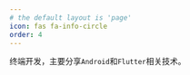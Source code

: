 ```yaml
---
# the default layout is 'page'
icon: fas fa-info-circle
order: 4
---
```


终端开发，主要分享`Android`和`Flutter`相关技术。
